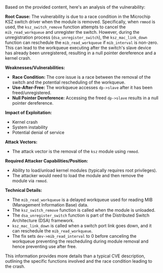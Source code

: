 Based on the provided content, here's an analysis of the vulnerability:

**Root Cause:**
The vulnerability is due to a race condition in the Microchip KSZ switch driver when the module is removed. Specifically, when `rmmod` is used, the `ksz_switch_remove` function attempts to cancel the `mib_read_workqueue` and unregister the switch. However, during the unregistration process (`dsa_unregister_switch`), the `ksz_mac_link_down` function can reschedule the `mib_read_workqueue` if `mib_interval` is non-zero. This can lead to the workqueue executing after the switch's slave device has already been unregistered, resulting in a null pointer dereference and a kernel crash.

**Weaknesses/Vulnerabilities:**
- **Race Condition:**  The core issue is a race between the removal of the switch and the potential rescheduling of the workqueue.
- **Use-After-Free:** The workqueue accesses `dp->slave` after it has been freed/unregistered.
- **Null Pointer Dereference:**  Accessing the freed `dp->slave` results in a null pointer dereference.

**Impact of Exploitation:**
- Kernel crash
- System instability
- Potential denial of service

**Attack Vectors:**
- The attack vector is the removal of the `ksz` module using `rmmod`.

**Required Attacker Capabilities/Position:**
- Ability to load/unload kernel modules (typically requires root privileges).
- The attacker would need to load the module and then remove the module via `rmmod`.

**Technical Details:**
- The `mib_read_workqueue` is a delayed workqueue used for reading MIB (Management Information Base) data.
- The `ksz_switch_remove` function is called when the module is unloaded.
- The `dsa_unregister_switch` function is part of the Distributed Switch Architecture (DSA) framework.
- `ksz_mac_link_down` is called when a switch port link goes down, and it can reschedule the `mib_read_workqueue`.
- The fix sets `dev->mib_read_interval` to 0 before canceling the workqueue preventing the rescheduling during module removal and hence preventing use after free.

This information provides more details than a typical CVE description, outlining the specific functions involved and the race condition leading to the crash.